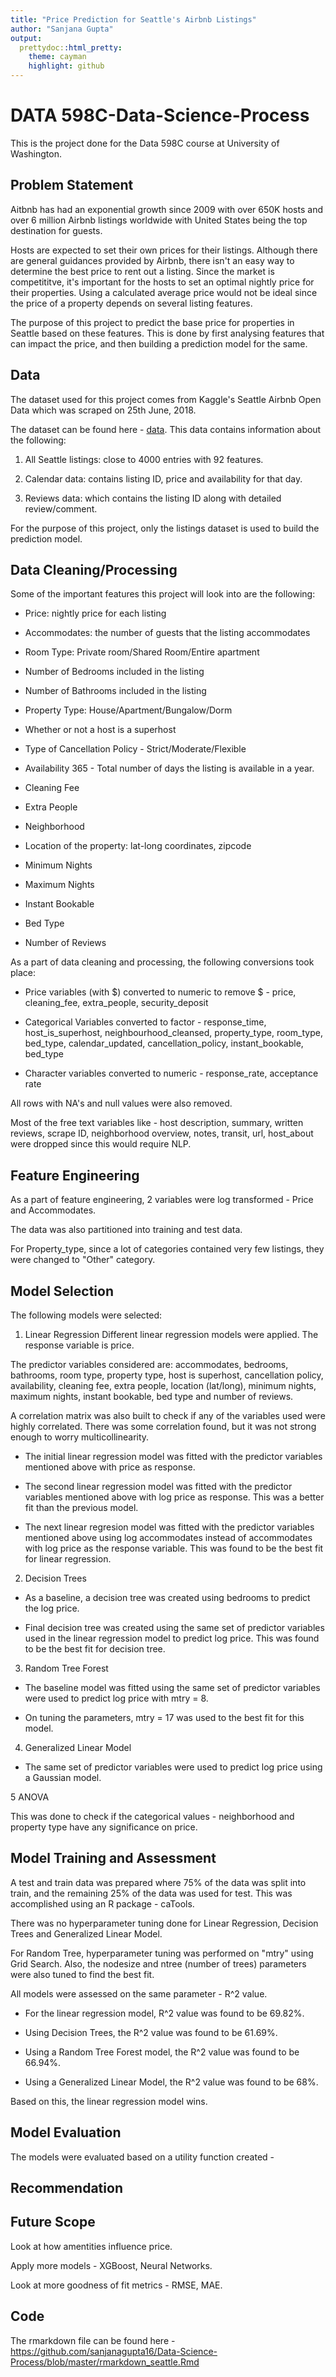```yaml
---
title: "Price Prediction for Seattle's Airbnb Listings"
author: "Sanjana Gupta"
output:
  prettydoc::html_pretty:
    theme: cayman
    highlight: github
---
```

# DATA 598C-Data-Science-Process

This is the project done for the Data 598C course at University of Washington. 

## Problem Statement
Aitbnb has had an exponential growth since 2009 with over 650K hosts and over 6 million Airbnb listings worldwide with United States being the top destination for guests. 

Hosts are expected to set their own prices for their listings. Although there are general guidances provided by Airbnb, there isn't an easy way to determine the best price to rent out a listing. Since the market is competititve, it's important for the hosts to set an optimal nightly price for their properties. Using a calculated average price would not be ideal since the price of a property depends on several listing features.

The purpose of this project to predict the base price for properties in Seattle based on these features. This is done by first analysing features that can impact the price, and then building a prediction model for the same.

## Data
The dataset used for this project comes from Kaggle's Seattle Airbnb Open Data which was scraped on 25th June, 2018.

The dataset can be found here - [data](https://www.kaggle.com/airbnb/seattle).
This data contains information about the following:

1. All Seattle listings: close to 4000 entries with 92 features.

2. Calendar data: contains listing ID, price and availability for that day.

3. Reviews data: which contains the listing ID along with  detailed review/comment.

For the purpose of this project, only the listings dataset is used to build the prediction model.

## Data Cleaning/Processing

Some of the important features this project will look into are the following:

* Price: nightly price for each listing

* Accommodates: the number of guests  that the listing accommodates

* Room Type: Private room/Shared Room/Entire apartment

* Number of Bedrooms included in the listing

* Number of Bathrooms included in the listing

* Property Type: House/Apartment/Bungalow/Dorm

* Whether or not a host is a superhost

* Type of Cancellation Policy - Strict/Moderate/Flexible

* Availability 365 - Total number of days the listing is available in a year.

* Cleaning Fee

* Extra People

* Neighborhood

* Location of the property: lat-long coordinates, zipcode

* Minimum Nights

* Maximum Nights

* Instant Bookable

* Bed Type 

* Number of Reviews

As a part of data cleaning and processing, the following conversions took place:

* Price variables (with $) converted to numeric to remove $ - price, cleaning_fee, extra_people, security_deposit

* Categorical Variables converted to factor - response_time, host_is_superhost, neighbourhood_cleansed, property_type, room_type, bed_type, calendar_updated, cancellation_policy, instant_bookable, bed_type

* Character variables converted to numeric - response_rate, acceptance rate

All rows with NA's and null values were also removed.

Most of the free text variables like - host description, summary, written reviews, scrape ID, neighborhood overview, notes, transit, url, host_about were dropped since this would require NLP.

## Feature Engineering

As a part of feature engineering, 2 variables were log transformed - Price and Accommodates.

The data was also partitioned into training and test data.

For Property_type, since a lot of categories contained very few listings, they were changed to "Other" category.

## Model Selection

The following models were selected:

1. Linear Regression
Different linear regression models were applied. The response variable is price. 

The predictor variables considered are: accommodates, bedrooms, bathrooms, room type, property type, host is superhost, cancellation policy, availability, cleaning fee, extra people, location (lat/long), minimum nights, maximum nights, instant bookable, bed type and number of reviews.

A correlation matrix was also built to check if any of the variables used were highly correlated. There was some correlation found, but it was not strong enough to worry multicollinearity.

- The initial linear regression model was fitted with the predictor variables mentioned above with price as response. 

- The second linear regression model was fitted with the predictor variables mentioned above with log price as response. This was a better fit than the previous model.

- The next linear regresion model was fitted with the predictor variables mentioned above using log accommodates instead of accommodates with log price as the response variable. This was found to be the best fit for linear regression.

2. Decision Trees

- As a baseline, a decision tree was created using bedrooms to predict the log price.

- Final decision tree was created using the same set of predictor variables used in the linear regression model to predict log price. This was found to be the best fit for decision tree.

3. Random Tree Forest

- The baseline model was fitted using the same set of predictor variables were used to predict log price with mtry = 8.

- On tuning the parameters, mtry = 17 was used to the best fit for this model. 

4. Generalized Linear Model

- The same set of predictor variables were used to predict log price using a Gaussian model. 

5 ANOVA

This was done to check if the categorical values - neighborhood and property type have any significance on price.

## Model Training and Assessment
A test and train data was prepared where 75% of the data was split into train, and the remaining 25% of the data was used for test.
This was accomplished using an R package - caTools.

There was no hyperparameter tuning done for Linear Regression, Decision Trees and Generalized Linear Model.

For Random Tree, hyperparameter tuning was performed on "mtry" using Grid Search. Also, the nodesize and ntree (number of trees) parameters were also tuned to find the best fit.

All models were assessed on the same parameter - R^2 value.

* For the linear regression model, R^2 value was found to be 69.82%.

* Using Decision Trees, the R^2 value was found to be 61.69%.

* Using a Random Tree Forest model, the R^2 value was found to be 66.94%.

* Using a Generalized Linear Model, the R^2 value was found to be 68%.

Based on this, the linear regression model wins.


## Model Evaluation
The models were evaluated based on a utility function created - 

## Recommendation

## Future Scope
Look at how amentities influence price.

Apply more models - XGBoost, Neural Networks.

Look at more goodness of fit metrics - RMSE, MAE.

## Code
The rmarkdown file can be found here - https://github.com/sanjanagupta16/Data-Science-Process/blob/master/rmarkdown_seattle.Rmd
 
